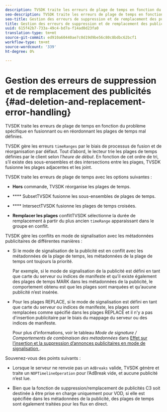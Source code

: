 ```yaml
---
description: TVSDK traite les erreurs de plage de temps en fonction du problème spécifique en fusionnant ou en réordonnant les plages de temps mal définies.
seo-description: TVSDK traite les erreurs de plage de temps en fonction du problème spécifique en fusionnant ou en réordonnant les plages de temps mal définies.
seo-title: Gestion des erreurs de suppression et de remplacement des publicités
title: Gestion des erreurs de suppression et de remplacement des publicités
uuid: 615f42b7-733a-49c4-bd7a-f14ad0d23fa0
translation-type: tm+mt
source-git-commit: ed910a60440ae7c0d19d9be56c80c8bdbc62bcf1
workflow-type: tm+mt
source-wordcount: '339'
ht-degree: 0%

---
```



# Gestion des erreurs de suppression et de remplacement des publicités {#ad-deletion-and-replacement-error-handling}

TVSDK traite les erreurs de plage de temps en fonction du problème spécifique en fusionnant ou en réordonnant les plages de temps mal définies.

TVSDK gère les erreurs `timeRanges` par le biais de processus de fusion et de réorganisation par défaut. Tout d’abord, le lecteur trie les plages de temps définies par le client selon l’*heure de début*. En fonction de cet ordre de tri, s’il existe des sous-ensembles et des intersections entre les plages, TVSDK fusionne les plages adjacentes et les joint.

TVSDK traite les erreurs de plage de temps avec les options suivantes :

* **Hors** commande, TVSDK réorganise les plages de temps.

* **** SubsetTVSDK fusionne les sous-ensembles de plages de temps.

* **** IntersectTVSDK fusionne les plages de temps croisées.

* **Remplacer les plages** conflitTVSDK sélectionne la durée de remplacement à partir du plus ancien  `timeRange` apparaissant dans le groupe en conflit.

TVSDK gère les conflits en mode de signalisation avec les métadonnées publicitaires de différentes manières :

* Si le mode de signalisation de la publicité est en conflit avec les métadonnées de la plage de temps, les métadonnées de la plage de temps ont toujours la priorité.

   Par exemple, si le mode de signalisation de la publicité est défini en tant que carte du serveur ou indices de manifeste et qu’il existe également des plages de temps MARK dans les métadonnées de la publicité, le comportement obtenu est que les plages sont marquées et qu’aucune publicité n’est insérée.
* Pour les plages REPLACE, si le mode de signalisation est défini en tant que carte du serveur ou indices de manifeste, les plages sont remplacées comme spécifié dans les plages REPLACE et il n&#39;y a pas d&#39;insertion publicitaire par le biais du mappage du serveur ou des indices de manifeste.

   Pour plus d’informations, voir le tableau *Mode de signature / Comportements de combinaison des métadonnées* dans [Effet sur l’insertion et la suppression d’annonces publicitaires en mode de signalisation ](../../../../../tvsdk-3x-android-prog/android-3x-advertising/ad-insertion/delete-replace-content-vod/android-3x-signaling-mode-android.md).

Souvenez-vous des points suivants :

* Lorsque le serveur ne renvoie pas un `AdBreaks` valide, TVSDK génère et traite un `NOPTimelineOperation` pour l’AdBreak vide, et aucune publicité n’est lue.

* Bien que la fonction de suppression/remplacement de publicités C3 soit destinée à être prise en charge uniquement pour VOD, si elle est spécifiée dans les métadonnées de la publicité, des plages de temps sont également traitées pour les flux en direct.
